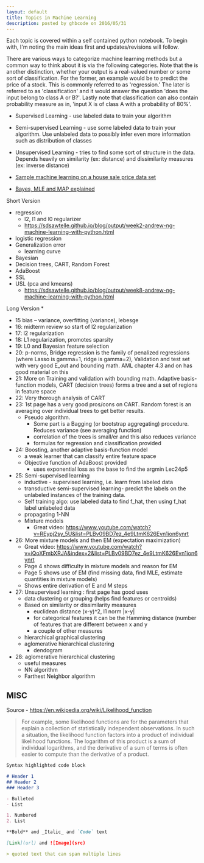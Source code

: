 ```yaml
---
layout: default
title: Topics in Machine Learning
description: posted by ghbcode on 2016/05/31
---
```



Each topic is covered within a self contained python notebook. To begin with, I'm noting the main ideas first and updates/revisions will follow.

There are various ways to categorize machine learning methods but a common way to think about it is via the following categories. Note that the is another distinction, whether your output is a real-valued number or some sort of classification. For the former, an example would be to predict the price of a stock. This is commonly referred to as 'regression.' The later is referred to as 'classification' and it would answer the question 'does the input belong to class A or B?'. Lastly note that classification can also contain probability measure as in, 'input X is of class A with a probability of 80%'.

* Supervised Learning - use labeled data to train your algorithm
* Semi-supervised Learning - use some labeled data to train your algorithm. Use unlabeled data to possibly infer even more information such as distribution of classes
* Unsupervised Learning - tries to find some sort of structure in the data. Depends heavily on similarity (ex: distance) and dissimilarity measures (ex: inverse distance)

* [Sample machine learning on a house sale price data set](/website/notebooks/ml_house_sale_price.html)
* [Bayes, MLE and MAP explained](/website/notebooks/Bayes-MLE-MAP.html)

Short Version
* regression
  * l2, l1 and l0 regularizer
  * https://sdsawtelle.github.io/blog/output/week2-andrew-ng-machine-learning-with-python.html
* logistic regression
* Generalization error
  * learning curve
* Bayesian
* Decision trees, CART, Random Forest
* AdaBoost
* SSL
* USL (pca and kmeans)
  * https://sdsawtelle.github.io/blog/output/week8-andrew-ng-machine-learning-with-python.html

Long Version
* 
* 15 bias – variance, overfitting (variance), lebesge
* 16: midterm review so start of l2 regularization
* 17: l2 regularization
* 18: L1 regularization, promotes sparsity
* 19: L0 and Bayesian feature selection
* 20: p-norms, Bridge regression is the family of penalized regressions (where Lasso is gamma=1, ridge is gamma=2), Validation and test set with very good E_out and bounding math. AML chapter 4.3 and on has good material on this
* 21: More on Training and validation with bounding math. Adaptive basis-function models, CART (decision trees) forms a tree and a set of regions in feature space
* 22: Very thorough analysis of CART
* 23: 1st page has a very good pros/cons on CART. Random forest is an averaging over individual trees to get better results. 
  * Pseudo algorithm. 
    * Some part is a Bagging (or bootstrap aggregating) procedure. Reduces variance (see averaging function)
    * correlation of the trees is small/er and this also reduces variance
    * formulas for regression and classification provided
* 24: Boosting, another adaptive basis-function model
  * a weak learner that can classify entire feature space 
  * Objective function of AdaBoost provided
    * uses exponential loss as the base to find the argmin Lec24p5
* 25: Semi-supervised learning
  * inductive - supervised learning, i.e. learn from labeled data
  * transductive semi-supervised learning- predict the labels on the unlabeled instances of the training data.
  * Self training algo: use labeled data to find f_hat, then using f_hat label unlabeled data
  * propagating 1-NN
  * Mixture models
    * Great video: https://www.youtube.com/watch?v=REypj2sy_5U&list=PLBv09BD7ez_4e9LtmK626Evn1ion6ynrt
* 26: More mixture models and then EM (expectation maximization)
  * Great video: https://www.youtube.com/watch?v=iQoXFmbXRJA&index=2&list=PLBv09BD7ez_4e9LtmK626Evn1ion6ynrt
  * Page 4 shows difficulty in mixture models and reason for EM
  * Page 5 shows use of EM (find missing data, find MLE, estimate quantities in mixture models)
  * Shows entire derivation of E and M steps
* 27: Unsupervised learning : first page has good uses 
  * data clustering or grouping (helps find features or centroids)
  * Based on similarity or dissimilarity measures
    * euclidean distance (x-y)^2, l1 norm |x-y|
    * for categorical features it can be the Hamming distance (number of features that are different between x and y
    * a couple of other measures
  * hierarchical graphical clustering 
  * aglomerative hierarchical clustering 
    * dendogram
* 28: aglomerative hierarchical clustering 
  * useful measures
  * NN algorithm
  * Farthest Neighbor algorithm


## MISC
Source - https://en.wikipedia.org/wiki/Likelihood_function
> For example, some likelihood functions are for the parameters that explain a collection of statistically independent observations. In such a situation, the likelihood function factors into a product of individual likelihood functions. The logarithm of this product is a sum of individual logarithms, and the derivative of a sum of terms is often easier to compute than the derivative of a product.


```markdown
Syntax highlighted code block

# Header 1
## Header 2
### Header 3

- Bulleted
- List

1. Numbered
2. List

**Bold** and _Italic_ and `Code` text

[Link](url) and ![Image](src)

> quoted text that can span multiple lines
```
